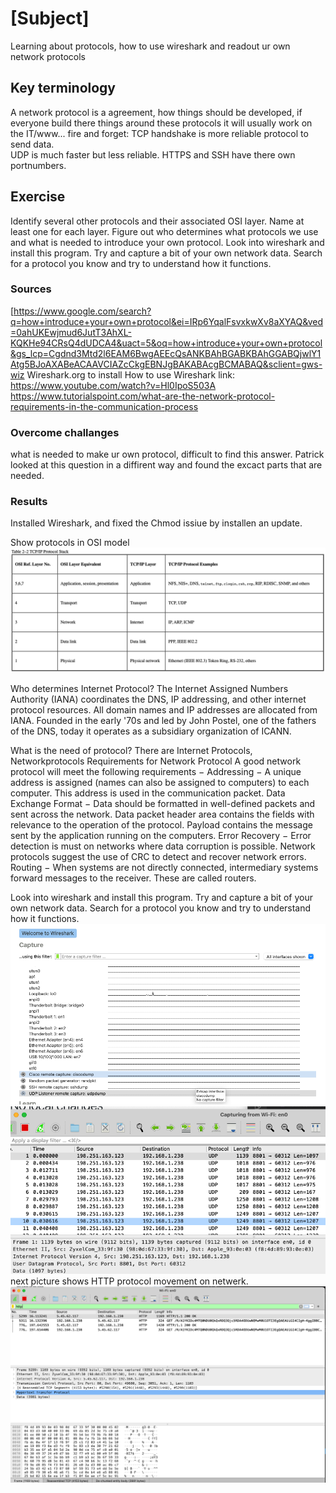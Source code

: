 # [Subject]
Learning about protocols, how to use wireshark and readout ur own network protocols

## Key terminology
A network protocol is a agreement, how things should be developed, if everyone build there things around these protocols it will usually work on the IT/www...
fire and forget: TCP handshake is more reliable protocol to send  data.  
UDP is much faster but less reliable. 
HTTPS  and SSH have there own portnumbers. 

## Exercise
Identify several other protocols and their associated OSI layer. Name at least one for each layer.
Figure out who determines what protocols we use and what is needed to introduce your own protocol.
Look into wireshark and install this program. Try and capture a bit of your own network data. Search for a protocol you know and try to understand how it functions.



### Sources
[https://www.google.com/search?q=how+introduce+your+own+protocol&ei=IRp6YqalFsvxkwXv8aXYAQ&ved=0ahUKEwjmud6JutT3AhXL-KQKHe94CRsQ4dUDCA4&uact=5&oq=how+introduce+your+own+protocol&gs_lcp=Cgdnd3Mtd2l6EAM6BwgAEEcQsANKBAhBGABKBAhGGABQjwlY1Atg5BJoAXABeACAAVCIAZcCkgEBNJgBAKABAcgBCMABAQ&sclient=gws-wiz
Wireshark.org to install
How to use Wireshark link: https://www.youtube.com/watch?v=Hl0IpoS503A
https://www.tutorialspoint.com/what-are-the-network-protocol-requirements-in-the-communication-process  

### Overcome challanges
what is needed to make ur own protocol, difficult to find this answer. Patrick looked at this question in a diffirent way and found the excact parts that are needed. 

### Results
Installed Wireshark, and fixed the Chmod issiue by installen an update. 

Show protocols in OSI model
![protocols](../00_includes/Protocols%20OSI.png)

Who determines Internet Protocol?
The Internet Assigned Numbers Authority (IANA) coordinates the DNS, IP addressing, and other internet protocol resources. All domain names and IP addresses are allocated from IANA. Founded in the early '70s and led by John Postel, one of the fathers of the DNS, today it operates as a subsidiary organization of ICANN.

What is the need of protocol?
There are Internet Protocols, Networkprotocols
Requirements for Network Protocol
A good network protocol will meet the following requirements −
Addressing − A unique address is assigned (names can also be assigned to computers) to each computer. This address is used in the communication packet.
Data Exchange Format − Data should be formatted in well-defined packets and sent across the network. Data packet header area contains the fields with relevance to the operation of the protocol. Payload contains the message sent by the application running on the computers.
Error Recovery − Error detection is must on networks where data corruption is possible. Network protocols suggest the use of CRC to detect and recover network errors.
Routing − When systems are not directly connected, intermediary systems forward messages to the receiver. These are called routers.

Look into wireshark and install this program. Try and capture a bit of your own network data. Search for a protocol you know and try to understand how it functions.
![wire1](../00_includes/Wireshark1.png)
![wire2](../00_includes/Wireshark2.png)
next picture shows HTTP protocol movement on netwerk. 
![wire3](../00_includes/Wireshark3.png)











